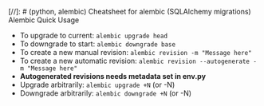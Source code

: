 [//]: # (python, alembic) Cheatsheet for alembic (SQLAlchemy migrations)
Alembic Quick Usage

- To upgrade to current: `alembic upgrade head`
- To downgrade to start: `alembic downgrade base`
- To create a new manual revision: `alembic revision -m "Message here"`
- To create a new automatic revision: `alembic revision --autogenerate -m "Message here"`
- **Autogenerated revisions needs metadata set in env.py**
- Upgrade arbitrarily: `alembic upgrade +N` (or -N)
- Downgrade arbitrarily: `alembic downgrade +N` (or -N)
